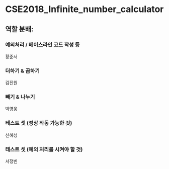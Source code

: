 # CSE2018_Infinite_number_calculator

## 역할 분배:

### 예외처리 / 베이스라인 코드 작성 등

황준서

### 더하기 & 곱하기

김진원

### 빼기 & 나누기

박영웅

### 테스트 셋 (정상 작동 가능한 것)

신혜성

### 테스트 셋 (예외 처리를 시켜야 할 것)

서정빈
